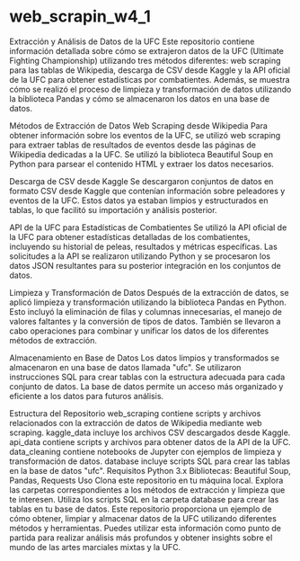 # web_scrapin_w4_1
Extracción y Análisis de Datos de la UFC
Este repositorio contiene información detallada sobre cómo se extrajeron datos de la UFC (Ultimate Fighting Championship) utilizando tres métodos diferentes: web scraping para las tablas de Wikipedia, descarga de CSV desde Kaggle y la API oficial de la UFC para obtener estadísticas por combatientes. Además, se muestra cómo se realizó el proceso de limpieza y transformación de datos utilizando la biblioteca Pandas y cómo se almacenaron los datos en una base de datos.

Métodos de Extracción de Datos
Web Scraping desde Wikipedia
Para obtener información sobre los eventos de la UFC, se utilizó web scraping para extraer tablas de resultados de eventos desde las páginas de Wikipedia dedicadas a la UFC. Se utilizó la biblioteca Beautiful Soup en Python para parsear el contenido HTML y extraer los datos necesarios.

Descarga de CSV desde Kaggle
Se descargaron conjuntos de datos en formato CSV desde Kaggle que contenían información sobre peleadores y eventos de la UFC. Estos datos ya estaban limpios y estructurados en tablas, lo que facilitó su importación y análisis posterior.

API de la UFC para Estadísticas de Combatientes
Se utilizó la API oficial de la UFC para obtener estadísticas detalladas de los combatientes, incluyendo su historial de peleas, resultados y métricas específicas. Las solicitudes a la API se realizaron utilizando Python y se procesaron los datos JSON resultantes para su posterior integración en los conjuntos de datos.

Limpieza y Transformación de Datos
Después de la extracción de datos, se aplicó limpieza y transformación utilizando la biblioteca Pandas en Python. Esto incluyó la eliminación de filas y columnas innecesarias, el manejo de valores faltantes y la conversión de tipos de datos. También se llevaron a cabo operaciones para combinar y unificar los datos de los diferentes métodos de extracción.

Almacenamiento en Base de Datos
Los datos limpios y transformados se almacenaron en una base de datos llamada "ufc". Se utilizaron instrucciones SQL para crear tablas con la estructura adecuada para cada conjunto de datos. La base de datos permite un acceso más organizado y eficiente a los datos para futuros análisis.

Estructura del Repositorio
web_scraping contiene scripts y archivos relacionados con la extracción de datos de Wikipedia mediante web scraping.
kaggle_data incluye los archivos CSV descargados desde Kaggle.
api_data contiene scripts y archivos para obtener datos de la API de la UFC.
data_cleaning contiene notebooks de Jupyter con ejemplos de limpieza y transformación de datos.
database incluye scripts SQL para crear las tablas en la base de datos "ufc".
Requisitos
Python 3.x
Bibliotecas: Beautiful Soup, Pandas, Requests
Uso
Clona este repositorio en tu máquina local.
Explora las carpetas correspondientes a los métodos de extracción y limpieza que te interesen.
Utiliza los scripts SQL en la carpeta database para crear las tablas en tu base de datos.
Este repositorio proporciona un ejemplo de cómo obtener, limpiar y almacenar datos de la UFC utilizando diferentes métodos y herramientas. Puedes utilizar esta información como punto de partida para realizar análisis más profundos y obtener insights sobre el mundo de las artes marciales mixtas y la UFC.
